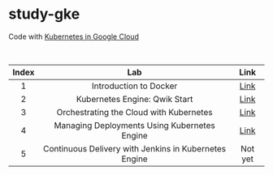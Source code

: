 # study-gke
Code with [Kubernetes in Google Cloud](https://www.cloudskillsboost.google/quests/29)

<br>

| Index | Lab | Link |
| :---: | :---: | :---: | 
| 1 | Introduction to Docker | [Link](https://github.com/raae7742/study-gke/tree/main/Introduction%20to%20Docker) |
| 2 | Kubernetes Engine: Qwik Start | [Link](https://github.com/raae7742/study-gke/tree/main/Kubernetes%20Engine:%20Qwik%20Start) |
| 3 | Orchestrating the Cloud with Kubernetes | [Link](https://github.com/raae7742/study-gke/tree/main/Orchestrating%20the%20Cloud%20with%20Kubernetes) |
| 4 | Managing Deployments Using Kubernetes Engine | [Link](https://github.com/raae7742/study-gke/tree/main/Managing%20Deployments%20Using%20Kubernetes%20Engine) |
| 5 | Continuous Delivery with Jenkins in Kubernetes Engine | Not yet |
